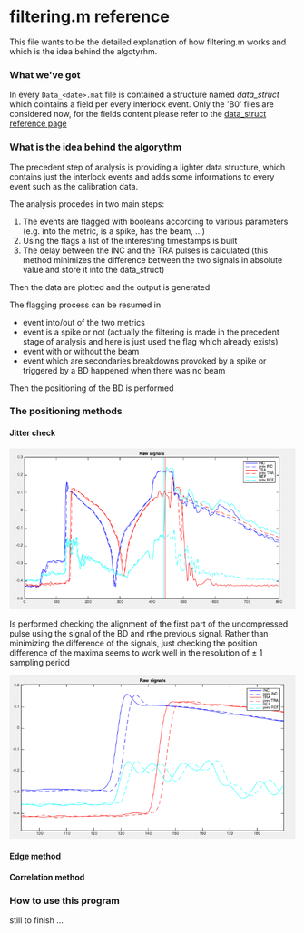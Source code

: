 # filtering.m reference

This file wants to be the detailed explanation of how filtering.m works and which is the idea behind the algotyrhm.

### What we've got

In every `Data_<date>.mat` file is contained a structure named *data_struct* which cointains a field per every interlock event.
Only the 'B0' files are considered now, for the fields content please refer to the [data_struct reference page](https://github.com/esenes/Dogleg-analysis/blob/master/manual/data_struct%20structure.md)


### What is the idea behind the algorythm

The precedent step of analysis is providing a lighter data structure, which contains just the interlock events and adds some informations to every event such as the calibration data.

The analysis procedes in two main steps:

1. The events are flagged with booleans according to various parameters (e.g. into the metric, is a spike, has the beam, ...)
2. Using the flags a list of the interesting timestamps is built
3. The delay between the INC and the TRA pulses is calculated (this method minimizes the difference between the two signals in absolute value and store it into the data_struct)

Then the data are plotted and the output is generated

The flagging process can be resumed in

* event into/out of the two metrics
* event is a spike or not (actually the filtering is made in the precedent stage of analysis and here is just used the flag which already exists)
* event with or without the beam
* event which are secondaries breakdowns provoked by a spike or triggered by a BD happened when there was no beam

Then the positioning of the BD is performed

### The positioning methods

#### Jitter check

![J1](https://github.com/esenes/Dogleg-analysis/blob/master/manual/images/Jitter1.png)

Is performed checking the alignment of the first part of the uncompressed pulse using the signal of the BD and rthe previous signal. Rather than minimizing the difference of the signals, just checking the position difference of the maxima seems to work well in the resolution of ± 1 sampling period

![J2](https://github.com/esenes/Dogleg-analysis/blob/master/manual/images/Jitter2.png)

#### Edge method


#### Correlation method

### How to use this program

still to finish ...
